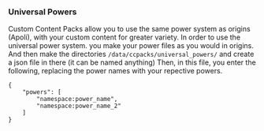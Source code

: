 ### Universal Powers

Custom Content Packs allow you to use the same power system as origins (Apoli), with your custom content for greater variety. In order to use the universal power system. you make your power files as you would in origins. And then make the directories `/data/ccpacks/universal_powers/` and create a json file in there (it can be named anything)
Then, in this file, you enter the following, replacing the power names with your repective powers.
```
{
	"powers": [
		"namespace:power_name",
		"namespace:power_name_2"
	]
}
```